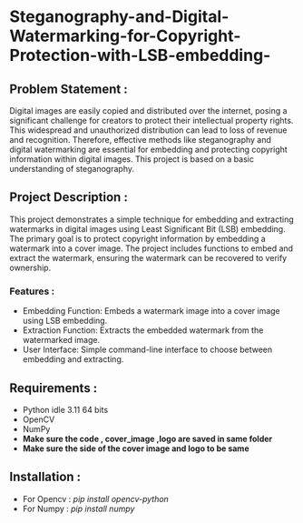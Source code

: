 # Steganography-and-Digital-Watermarking-for-Copyright-Protection-with-LSB-embedding-
## Problem Statement :
Digital images are easily copied and distributed over the internet, posing a significant challenge for creators to protect their intellectual property rights. This widespread and unauthorized distribution can lead to loss of revenue and recognition. Therefore, effective methods like steganography and digital watermarking are essential for embedding and protecting copyright information within digital images. This project is based on a basic understanding of steganography.

## Project Description :
This project demonstrates a simple technique for embedding and extracting watermarks in digital images using Least Significant Bit (LSB) embedding. The primary goal is to protect copyright information by embedding a watermark into a cover image. The project includes functions to embed and extract the watermark, ensuring the watermark can be recovered to verify ownership.

### Features :
- Embedding Function: Embeds a watermark image into a cover image using LSB embedding.
- Extraction Function: Extracts the embedded watermark from the watermarked image.
- User Interface: Simple command-line interface to choose between embedding and extracting.
## Requirements :
- Python idle 3.11 64 bits
- OpenCV
- NumPy
- **Make sure the code , cover_image ,logo are saved in same folder**
- **Make sure the side of the cover image and logo to be same**
## Installation :
 - For Opencv : *pip install opencv-python*
 - For Numpy : *pip install numpy*
